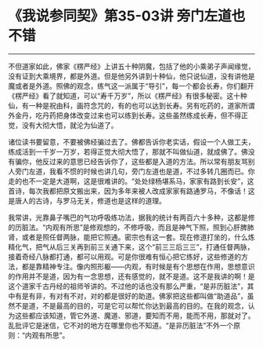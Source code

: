 # 《我说参同契》第35-03讲 旁门左道也不错

------

不但道家如此，佛家《楞严经》上讲五十种阴魔，包括了他的小乘弟子声闻缘觉，没有证到大乘境界，都是外道。但是他另外讲到十种仙，他只说仙道，没有讲他是魔或者是外道。照佛的观念，练气这一派属于“导引”，每一个都会长寿，你们翻开《楞严经》看了就知道，可以“寿千万岁”，所以《楞严经》有很多秘密。这十种仙，有一种是祝由科，画符念咒的，有的也可以达到长寿。另有吃药的，道家所谓外金丹，吃丹药把身体改变过来也可以练到长寿。这些虽然练成长寿，但不得正觉，没有大彻大悟，就沦为仙道了。

诸位读书要留意，不要被佛经骗过去了。佛都告诉你老实话，假设一个人做工夫，练成活到一千岁一万岁，若得正觉大彻大悟了，那就不叫做仙道，就成佛了。佛没有骗你，他反过来的意思已经告诉你了，这些都是入道的方法。所以常有朋友骂别人旁门左道，我看不惯的时候也讲几句，旁门左道也是道，不过多转几圈而已。你走的也不一定是大道啊，这是很难讲的。“处处绿杨堪系马，家家有路到长安”，这首诗，每次我都把原文搬出来，因为多年来被人改成家家有路通罗马，不像话！这是唐人的古诗，与罗马无关，修道也是这样的道理。

我常讲，光靠鼻子嘴巴的气功呼吸练功法，据我的统计有两百六十多种，这都是修的历脏法。“内观有所思”是修观想的，不修呼吸，而且是神气下照，照到心肝脾肺肾，或者是照任督两脉，能把它照通。密宗也有这一套。现在修道打坐的，什么炼精化气，把气从后三关再到前三关通下来，这个“前三三后三三”，打通任督两脉，接着奇经八脉都打通，都可以用观。可是你很难有恒心把它练好，这些修道的方法，都是靠精神专注。像内照形躯——内观，有时候是有个思想在作用，思想意识的作用并不是道，因为有一念思想，还有感觉的，就不是道。这不是我讲的啊！是这个道家千古丹经的祖师爷讲的。不过他的话也没有那么严重，“是非历脏法”，其中有是有非，有对有不对，对的都是很好的助道。佛家把这些都叫做“助道品”，虽然不是道，不是最高的目的，可是它可以帮忙你达到最高的目的。在我的观念，认为这些都应该知道，管它外道、魔道、邪道，要知而不用，能而不用，那就对了。乱批评它是迷信，它不对的地方在哪里你也不知道。“是非历脏法”不外一个原则：“内观有所思”。